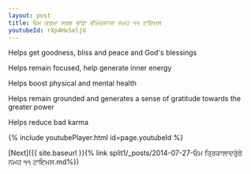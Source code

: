 ```yaml
---
layout: post
title: ਓਮ ਕਰਮਾ ਸਰਵ ਭਾਂਡਾ ਵੀਮੋਚਨਾਯਾ ਨਮਹ ੧੧ ਟਾਇਮਸ
youtubeId: rXp4HxSeljU
---
```

 
 
Helps get goodness, bliss and peace and God's blessings
 
Helps remain focused, help generate inner energy 
 
Helps boost physical and mental health 
 
Helps remain grounded and generates a sense of gratitude towards the greater power 
 
Helps reduce bad karma
 
 
 
 


{% include youtubePlayer.html id=page.youtubeId %}
 
[Next]({{ site.baseurl }}{% link  split1/_posts/2014-07-27-ਓਮ ਤ੍ਰਿਕਾਲਾਦਰੁੱਠੇ ਨਮਹ ੧੧ ਟਾਇਮਸ.md%})
 
